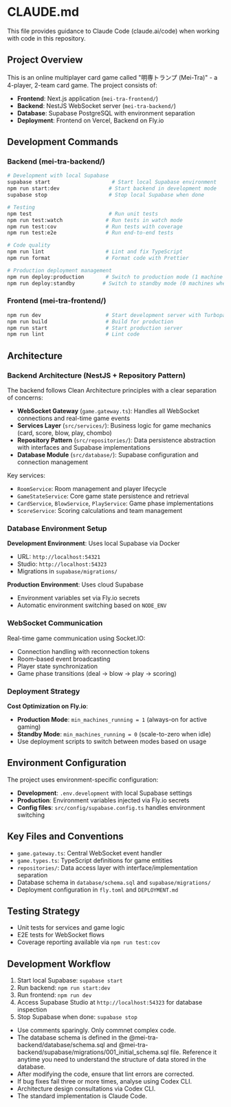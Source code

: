 # CLAUDE.md

This file provides guidance to Claude Code (claude.ai/code) when working with code in this repository.

## Project Overview

This is an online multiplayer card game called "明専トランプ (Mei-Tra)" - a 4-player, 2-team card game. The project consists of:

- **Frontend**: Next.js application (`mei-tra-frontend/`)
- **Backend**: NestJS WebSocket server (`mei-tra-backend/`)
- **Database**: Supabase PostgreSQL with environment separation
- **Deployment**: Frontend on Vercel, Backend on Fly.io

## Development Commands

### Backend (mei-tra-backend/)
```bash
# Development with local Supabase
supabase start                    # Start local Supabase environment
npm run start:dev                # Start backend in development mode
supabase stop                    # Stop local Supabase when done

# Testing
npm test                         # Run unit tests
npm run test:watch              # Run tests in watch mode
npm run test:cov                # Run tests with coverage
npm run test:e2e                # Run end-to-end tests

# Code quality
npm run lint                    # Lint and fix TypeScript
npm run format                  # Format code with Prettier

# Production deployment management
npm run deploy:production       # Switch to production mode (1 machine always running)
npm run deploy:standby         # Switch to standby mode (0 machines when idle)
```

### Frontend (mei-tra-frontend/)
```bash
npm run dev                     # Start development server with Turbopack
npm run build                   # Build for production
npm run start                   # Start production server
npm run lint                    # Lint code
```

## Architecture

### Backend Architecture (NestJS + Repository Pattern)

The backend follows Clean Architecture principles with a clear separation of concerns:

- **WebSocket Gateway** (`game.gateway.ts`): Handles all WebSocket connections and real-time game events
- **Services Layer** (`src/services/`): Business logic for game mechanics (card, score, blow, play, chombo)
- **Repository Pattern** (`src/repositories/`): Data persistence abstraction with interfaces and Supabase implementations
- **Database Module** (`src/database/`): Supabase configuration and connection management

Key services:
- `RoomService`: Room management and player lifecycle
- `GameStateService`: Core game state persistence and retrieval
- `CardService`, `BlowService`, `PlayService`: Game phase implementations
- `ScoreService`: Scoring calculations and team management

### Database Environment Setup

**Development Environment**: Uses local Supabase via Docker
- URL: `http://localhost:54321`
- Studio: `http://localhost:54323`
- Migrations in `supabase/migrations/`

**Production Environment**: Uses cloud Supabase
- Environment variables set via Fly.io secrets
- Automatic environment switching based on `NODE_ENV`

### WebSocket Communication

Real-time game communication using Socket.IO:
- Connection handling with reconnection tokens
- Room-based event broadcasting
- Player state synchronization
- Game phase transitions (deal → blow → play → scoring)

### Deployment Strategy

**Cost Optimization on Fly.io**:
- **Production Mode**: `min_machines_running = 1` (always-on for active gaming)
- **Standby Mode**: `min_machines_running = 0` (scale-to-zero when idle)
- Use deployment scripts to switch between modes based on usage

## Environment Configuration

The project uses environment-specific configuration:

- **Development**: `.env.development` with local Supabase settings
- **Production**: Environment variables injected via Fly.io secrets
- **Config files**: `src/config/supabase.config.ts` handles environment switching

## Key Files and Conventions

- `game.gateway.ts`: Central WebSocket event handler
- `game.types.ts`: TypeScript definitions for game entities
- `repositories/`: Data access layer with interface/implementation separation
- Database schema in `database/schema.sql` and `supabase/migrations/`
- Deployment configuration in `fly.toml` and `DEPLOYMENT.md`

## Testing Strategy

- Unit tests for services and game logic
- E2E tests for WebSocket flows
- Coverage reporting available via `npm run test:cov`

## Development Workflow

1. Start local Supabase: `supabase start`
2. Run backend: `npm run start:dev` 
3. Run frontend: `npm run dev`
4. Access Supabase Studio at `http://localhost:54323` for database inspection
5. Stop Supabase when done: `supabase stop`
- Use comments sparingly. Only commnet complex code.
- The database schema is defined in the @mei-tra-backend/database/schema.sql and @mei-tra-backend/supabase/migrations/001_initial_schema.sql file. Reference it anytime you need to understand the structure of data stored in the database.
- After modifying the code, ensure that lint errors are corrected.
- If bug fixes fail three or more times, analyse using Codex CLI.
- Architecture design consultations via Codex CLI.
- The standard implementation is Claude Code.